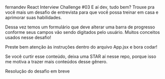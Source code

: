 fernandev
React Interview Challenge #03
E aí dev, tudo bem? Trouxe pra você mais um desafio de entrevista para que você possa treinar em casa e aprimorar suas habilidades.

Dessa vez temos um formulário que deve alterar uma barra de progresso conforme seus campos vão sendo digitados pelo usuário. Muitos conceitos usados nesse desafio!

Preste bem atenção às instruções dentro do arquivo App.jsx e bora codar!

Se você curtir esse conteúdo, deixa uma STAR aí nesse repo, porque isso me motiva a trazer mais conteúdos desse gênero.

Resolução do desafio
em breve
